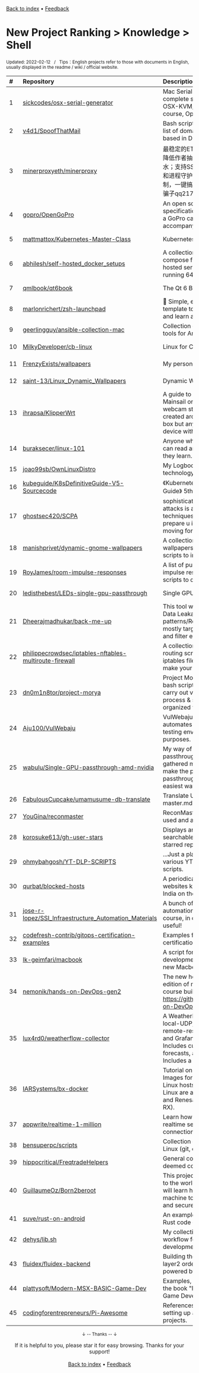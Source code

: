 <a href="https://github.com/GrowingGit/GitHub-English-Top-Charts#github-english-top-charts">Back to index</a> • <a href="/content/docs/feedback.md">Feedback</a>

# New Project Ranking > Knowledge > Shell
<sub>Updated: 2022-02-12&nbsp;&nbsp;&nbsp;/&nbsp;&nbsp;&nbsp;Tips：English projects refer to those with documents in English, usually displayed in the readme / wiki / official website.</sub>

|#|Repository|Description|Stars|Updated|Created|
|:-|:-|:-|:-|:-|:-|
|1|[sickcodes/osx-serial-generator](https://github.com/sickcodes/osx-serial-generator)|Mac Serial Generator - Generate complete sets of Serial Numbers for OSX-KVM, Docker-OSX and of course, OpenCore.|1253|2022-01-18|2021-03-05|
|2|[v4d1/SpoofThatMail](https://github.com/v4d1/SpoofThatMail)|Bash script to check if a domain or list of domains can be spoofed based in DMARC records|252|2022-01-15|2022-01-06|
|3|[minerproxyeth/minerproxy](https://github.com/minerproxyeth/minerproxy)|最稳定的ETH代理中转程序，已修改降低作者抽水；纯中转模式无任何抽水；支持SSL、自有证书；包含自启动和进程守护！放开防火墙和连接数限制，一键搞定。 挂一个冒充原作者的骗子qq2177188143|213|2022-02-02|2022-01-16|
|4|[gopro/OpenGoPro](https://github.com/gopro/OpenGoPro)|An open source interface specification to communicate with a GoPro camera with accompanying demos and tutorials.|189|2022-02-07|2021-05-07|
|5|[mattmattox/Kubernetes-Master-Class](https://github.com/mattmattox/Kubernetes-Master-Class)|Kubernetes Master Class|150|2022-02-04|2021-05-03|
|6|[abhilesh/self-hosted_docker_setups](https://github.com/abhilesh/self-hosted_docker_setups)|A collection of my docker-compose files used to setup self-hosted services on Raspberry Pi 4 running 64-bit Raspberry Pi OS|148|2022-02-09|2021-09-15|
|7|[qmlbook/qt6book](https://github.com/qmlbook/qt6book)|The Qt 6 Book - A book about QML|116|2022-02-05|2021-05-07|
|8|[marlonrichert/zsh-launchpad](https://github.com/marlonrichert/zsh-launchpad)|🚀 Simple, educational dotfiles template to get started with Zsh and learn about its features|114|2022-02-09|2021-12-06|
|9|[geerlingguy/ansible-collection-mac](https://github.com/geerlingguy/ansible-collection-mac)|Collection of macOS automation tools for Ansible.|113|2021-12-30|2021-05-30|
|10|[MilkyDeveloper/cb-linux](https://github.com/MilkyDeveloper/cb-linux)|Linux for Chromebooks|103|2022-02-09|2021-09-06|
|11|[FrenzyExists/wallpapers](https://github.com/FrenzyExists/wallpapers)|My personal Pick of wallpapers|90|2022-01-16|2021-02-23|
|12|[saint-13/Linux_Dynamic_Wallpapers](https://github.com/saint-13/Linux_Dynamic_Wallpapers)|Dynamic Wallpapers for Linux|83|2022-02-11|2021-03-30|
|13|[ihrapsa/KlipperWrt](https://github.com/ihrapsa/KlipperWrt)|A guide to install Klipper with fluidd, Mainsail or Duet-Web-Control and webcam stream in OpenWrt. Mainly created around the Creality Wi-Fi box but any OpenWrt running device with similar specs will w ...|82|2022-02-11|2021-02-28|
|14|[buraksecer/linux-101](https://github.com/buraksecer/linux-101)|Anyone who wants to learn Linux can read and add new information they learn.|81|2022-01-22|2021-12-07|
|15|[joao99sb/OwnLinuxDistro](https://github.com/joao99sb/OwnLinuxDistro)|My Logbook through this sea of technology|78|2021-11-05|2021-09-24|
|16|[kubeguide/K8sDefinitiveGuide-V5-Sourcecode](https://github.com/kubeguide/K8sDefinitiveGuide-V5-Sourcecode)|《Kubernetes - The Definitive Guide》 5th Edition Source Code|78|2021-12-28|2021-05-14|
|17|[ghostsec420/SCPA](https://github.com/ghostsec420/SCPA)|sophisticated cyber penetratiom attacks is a series of advanced techniques, notes and guidance to prepare u in ur career as a hacker moving forward|72|2022-02-01|2021-09-01|
|18|[manishprivet/dynamic-gnome-wallpapers](https://github.com/manishprivet/dynamic-gnome-wallpapers)|A collection of awesome dynamic wallpapers for Gnome, and easy scripts to install them|71|2021-11-06|2021-07-25|
|19|[RoyJames/room-impulse-responses](https://github.com/RoyJames/room-impulse-responses)|A list of publicly available room impulse response datasets and scripts to download them. |71|2022-02-01|2021-03-19|
|20|[ledisthebest/LEDs-single-gpu-passthrough](https://github.com/ledisthebest/LEDs-single-gpu-passthrough)|Single GPU passthrough guide|66|2021-12-27|2021-04-04|
|21|[Dheerajmadhukar/back-me-up](https://github.com/Dheerajmadhukar/back-me-up)|This tool will check for Sensitive Data Leakage with some useful patterns/RegEx. The patterns are mostly targeted on waybackdata and filter everything accordingly.|60|2022-02-08|2021-04-08|
|22|[philippecrowdsec/iptables-nftables-multiroute-firewall](https://github.com/philippecrowdsec/iptables-nftables-multiroute-firewall)|A collection of nftables, multi routing scripts, port knocked, and iptables files. To get inspiration to make your own firewalls.|55|2021-10-02|2021-08-30|
|23|[dn0m1n8tor/project-morya](https://github.com/dn0m1n8tor/project-morya)|Project Morya is just a collection of bash scripts that runs iteratively to carry out various tools and recon process & store output in an organized way|55|2022-02-09|2021-07-13|
|24|[Aju100/VulWebaju](https://github.com/Aju100/VulWebaju)|VulWebaju is a platform that automates setting up your pen-testing environment for learning purposes. |53|2022-02-04|2021-04-12|
|25|[wabulu/Single-GPU-passthrough-amd-nvidia](https://github.com/wabulu/Single-GPU-passthrough-amd-nvidia)|My way of doing single gpu passthrough the simplest way, I've gathered many sources together to make the perfect Single GPU passthrough guide the simplest and easiest way.|49|2022-01-24|2021-08-07|
|26|[FabulousCupcake/umamusume-db-translate](https://github.com/FabulousCupcake/umamusume-db-translate)|Translate Umamusume by patching master.mdb|49|2021-12-14|2021-03-10|
|27|[YouGina/reconmaster](https://github.com/YouGina/reconmaster)|ReconMaster contest - scripts used and a write-up|46|2021-09-20|2021-09-08|
|28|[korosuke613/gh-user-stars](https://github.com/korosuke613/gh-user-stars)|Displays an interactive and searchable list of your GitHub starred repositories|46|2021-11-15|2021-08-25|
|29|[ohmybahgosh/YT-DLP-SCRIPTS](https://github.com/ohmybahgosh/YT-DLP-SCRIPTS)|...Just a place for me to share my various YT-DLP & related bash scripts.|46|2021-11-19|2021-07-03|
|30|[qurbat/blocked-hosts](https://github.com/qurbat/blocked-hosts)|A periodically updated list of websites known to be blocked in India on the ACT Fibernet network|41|2021-11-22|2021-03-10|
|31|[jose-r-lopez/SSI_Infraestructure_Automation_Materials](https://github.com/jose-r-lopez/SSI_Infraestructure_Automation_Materials)|A bunch of infrastructure automation scripts we use in our course, in case you find them useful!|39|2022-01-19|2021-09-20|
|32|[codefresh-contrib/gitops-certification-examples](https://github.com/codefresh-contrib/gitops-certification-examples)|Examples for the GitOps certification|34|2022-02-11|2021-11-04|
|33|[lk-geimfari/macbook](https://github.com/lk-geimfari/macbook)|A script for quickly setting up a development environment on the new Macbook.|33|2022-01-25|2021-12-18|
|34|[nemonik/hands-on-DevOps-gen2](https://github.com/nemonik/hands-on-DevOps-gen2)|The new home of the second edition of my hands-on DevOps course building upon https://github.com/nemonik/hands-on-DevOps|33|2021-12-30|2021-06-09|
|35|[lux4rd0/weatherflow-collector](https://github.com/lux4rd0/weatherflow-collector)|A WeatherFlow data collector for local-UDP, remote-socket, and remote-rest APIs. Feeds InfluxDB and Grafana Loki back-ends. Includes current conditions, forecasts, and historical details. Includes a c ...|28|2021-09-23|2021-03-10|
|36|[IARSystems/bx-docker](https://github.com/IARSystems/bx-docker)|Tutorial on how to build Docker Images for the IAR Build Tools on Linux hosts. The IAR Build Tools on Linux are available for Arm, RISC-V and Renesas (RH850, RL78 and RX).|28|2021-10-11|2021-03-01|
|37|[appwrite/realtime-1-million](https://github.com/appwrite/realtime-1-million)|Learn how we built and tested our realtime server to 1M+ concurrent connections|27|2022-01-17|2021-09-14|
|38|[bensuperpc/scripts](https://github.com/bensuperpc/scripts)|Collection of useful scripts for Linux (git, docker, LUKS, manjaro...)|27|2022-02-09|2021-05-27|
|39|[hippocritical/FreqtradeHelpers](https://github.com/hippocritical/FreqtradeHelpers)|General collection of anything that I deemed cool or helpful|26|2021-12-14|2021-10-07|
|40|[GuillaumeOz/Born2beroot](https://github.com/GuillaumeOz/Born2beroot)|This project aims to introduce you to the world of virtualization. You will learn how to use basic virtual machine tools to create a healthy and secure workspace.|26|2021-09-23|2021-07-22|
|41|[suve/rust-on-android](https://github.com/suve/rust-on-android)|An example showing how to run Rust code on Android|26|2021-09-28|2021-04-03|
|42|[dehys/lib.sh](https://github.com/dehys/lib.sh)|My collection of script's to enhance workflow for software development.|25|2021-10-21|2021-02-14|
|43|[fluidex/fluidex-backend](https://github.com/fluidex/fluidex-backend)|Building the first permissionless layer2 orderbook DEX on Ethereum, powered by PLONK zk-rollup|20|2021-12-08|2021-06-24|
|44|[plattysoft/Modern-MSX-BASIC-Game-Dev](https://github.com/plattysoft/Modern-MSX-BASIC-Game-Dev)|Examples, demos and scripts from the book "Modern MSX-BASIC Game Development"|19|2021-08-29|2021-06-06|
|45|[codingforentrepreneurs/Pi-Awesome](https://github.com/codingforentrepreneurs/Pi-Awesome)|References and guides to using & setting up a raspberry pi for your projects.|19|2021-09-12|2021-04-28|

<div align="center">
    <p><sub>↓ -- Thanks -- ↓</sub></p>
    If it is helpful to you, please star it for easy browsing. Thanks for your support!
</div>

<br/>

<div align="center"><a href="https://github.com/GrowingGit/GitHub-English-Top-Charts#github-english-top-charts">Back to index</a> • <a href="/content/docs/feedback.md">Feedback</a></div>
